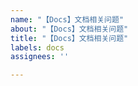 ```yaml
---
name: "【Docs】文档相关问题"
about: "【Docs】文档相关问题"
title: "【Docs】文档相关问题"
labels: docs
assignees: ''

---
```



